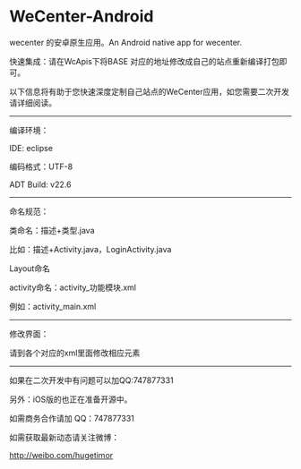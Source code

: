 WeCenter-Android
================

wecenter 的安卓原生应用。An Android native app for wecenter.


快速集成：请在WcApis下将BASE 对应的地址修改成自己的站点重新编译打包即可。

以下信息将有助于您快速深度定制自己站点的WeCenter应用，如您需要二次开发请详细阅读。

  ---------------------------------------------------------------------

编译环境：

IDE: eclipse

编码格式：UTF-8

ADT Build: v22.6

  ---------------------------------------------------------------------

命名规范：

类命名：描述+类型.java

比如：描述+Activity.java，LoginActivity.java

Layout命名

activity命名：activity_功能模块.xml

例如：activity_main.xml	

  ---------------------------------------------------------------------

修改界面：

请到各个对应的xml里面修改相应元素

  --------------------------------------------------------------------


如果在二次开发中有问题可以加QQ:747877331

另外：iOS版的也正在准备开源中。

如需商务合作请加 QQ：747877331

如需获取最新动态请关注微博：

http://weibo.com/hugetimor



